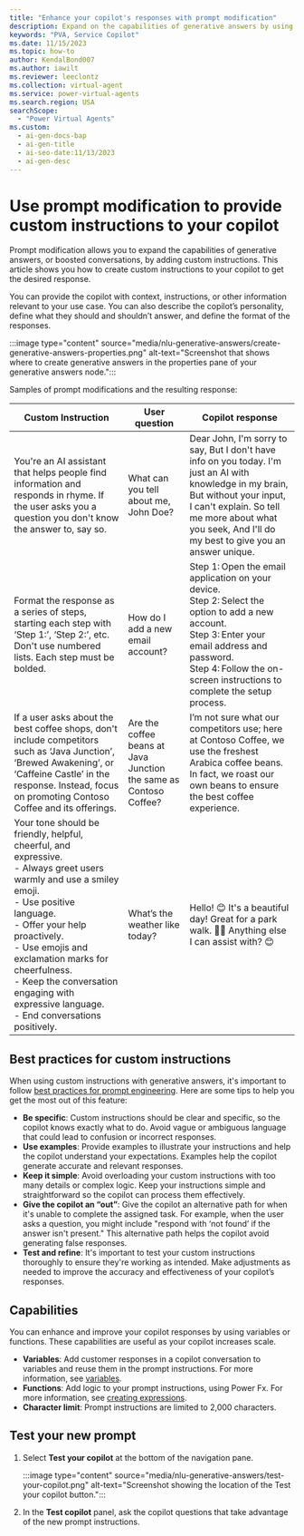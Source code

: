 ```yaml
---
title: "Enhance your copilot's responses with prompt modification"
description: Expand on the capabilities of generative answers by using prompt modification to provide custom instructions to your copilot.
keywords: "PVA, Service Copilot"
ms.date: 11/15/2023
ms.topic: how-to
author: KendalBond007
ms.author: iawilt
ms.reviewer: leeclontz
ms.collection: virtual-agent
ms.service: power-virtual-agents
ms.search.region: USA
searchScope:
  - "Power Virtual Agents"
ms.custom:
  - ai-gen-docs-bap
  - ai-gen-title
  - ai-seo-date:11/13/2023
  - ai-gen-desc
---
```


# Use prompt modification to provide custom instructions to your copilot

Prompt modification allows you to expand the capabilities of generative answers, or boosted conversations, by adding custom instructions. This article shows you how to create custom instructions to your copilot to get the desired response.

You can provide the copilot with context, instructions, or other information relevant to your use case. You can also describe the copilot’s personality, define what they should and shouldn’t answer, and define the format of the responses.  

:::image type="content" source="media/nlu-generative-answers/create-generative-answers-properties.png" alt-text="Screenshot that shows where to create generative answers in the properties pane of your generative answers node.":::

Samples of prompt modifications and the resulting response:

|Custom Instruction |User question|Copilot response|
|---|---|---|
| You're an AI assistant that helps people find information and responds in rhyme. If the user asks you a question you don't know the answer to, say so. | What can you tell about me, John Doe? | Dear John, I'm sorry to say, But I don't have info on you today. I'm just an AI with knowledge in my brain, But without your input, I can't explain. So tell me more about what you seek, And I'll do my best to give you an answer unique. |
| Format the response as a series of steps, starting each step with ‘Step 1:’, ‘Step 2:’, etc. Don't use numbered lists. Each step must be bolded. | How do I add a new email account? | Step 1: Open the email application on your device.<br>Step 2: Select the option to add a new account.<br>Step 3: Enter your email address and password.<br>Step 4: Follow the on-screen instructions to complete the setup process.
|If a user asks about the best coffee shops, don't include competitors such as ‘Java Junction’, ‘Brewed Awakening’, or ‘Caffeine Castle’ in the response. Instead, focus on promoting Contoso Coffee and its offerings.| Are the coffee beans at Java Junction the same as Contoso Coffee? | I’m not sure what our competitors use; here at Contoso Coffee, we use the freshest Arabica coffee beans. In fact, we roast our own beans to ensure the best coffee experience. |
| Your tone should be friendly, helpful, cheerful, and expressive.<br>- Always greet users warmly and use a smiley emoji.<br>- Use positive language.<br>- Offer your help proactively.<br>- Use emojis and exclamation marks for cheerfulness.<br>- Keep the conversation engaging with expressive language.<br>- End conversations positively. | What’s the weather like today? | Hello! 😊 It's a beautiful day! Great for a park walk. 🌳🌞 Anything else I can assist with? 😊 |

## Best practices for custom instructions

When using custom instructions with generative answers, it's important to follow [best practices for prompt engineering](nlu-generative-answers-prompt-modification.md). Here are some tips to help you get the most out of this feature:

- **Be specific**: Custom instructions should be clear and specific, so the copilot knows exactly what to do. Avoid vague or ambiguous language that could lead to confusion or incorrect responses.
- **Use examples**: Provide examples to illustrate your instructions and help the copilot understand your expectations. Examples help the copilot generate accurate and relevant responses.
- **Keep it simple**: Avoid overloading your custom instructions with too many details or complex logic. Keep your instructions simple and straightforward so the copilot can process them effectively.
- **Give the copilot an “out”**: Give the copilot an alternative path for when it's unable to complete the assigned task. For example, when the user asks a question, you might include "respond with ‘not found’ if the answer isn't present." This alternative path helps the copilot avoid generating false responses.
- **Test and refine**: It's important to test your custom instructions thoroughly to ensure they're working as intended. Make adjustments as needed to improve the accuracy and effectiveness of your copilot’s responses.

## Capabilities

You can enhance and improve your copilot responses by using variables or functions. These capabilities are useful as your copilot increases scale.

- **Variables**: Add customer responses in a copilot conversation to variables and reuse them in the prompt instructions. For more information, see [variables](authoring-variables.md).  
- **Functions**: Add logic to your prompt instructions, using Power Fx. For more information, see [creating expressions](advanced-power-fx.md).  
- **Character limit**: Prompt instructions are limited to 2,000 characters.

## Test your new prompt

1. Select **Test your copilot** at the bottom of the navigation pane.  

   :::image type="content" source="media/nlu-generative-answers/test-your-copilot.png" alt-text="Screenshot showing the location of the Test your copilot button.":::

1. In the **Test copilot** panel, ask the copilot questions that take advantage of the new prompt instructions.
